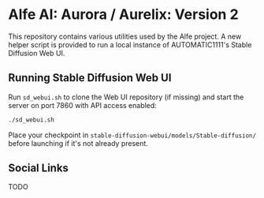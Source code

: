 # Alfe AI: Aurora / Aurelix: Version 2

This repository contains various utilities used by the Alfe project. A new helper script is provided to run a local instance of AUTOMATIC1111's Stable Diffusion Web UI.

## Running Stable Diffusion Web UI

Run `sd_webui.sh` to clone the Web UI repository (if missing) and start the server on port 7860 with API access enabled:

```bash
./sd_webui.sh
```

Place your checkpoint in `stable-diffusion-webui/models/Stable-diffusion/` before launching if it's not already present.

## Social Links
TODO
